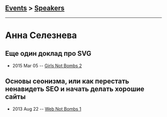 ## [Events](../README.md) > [Speakers](../speakers.md)
---

# Анна Селезнева

## Еще один доклад про SVG
- 2015 Mar 05 -- [Girls Not Bombs 2](https://www.youtube.com/watch?v=aVlhxKkn5OE)    
## Основы сеонизма, или как перестать ненавидеть SEO и начать делать хорошие сайты
- 2013 Aug 22 -- [Web Not Bombs 1](https://www.youtube.com/watch?v=o2LNfXzVNnc)    
